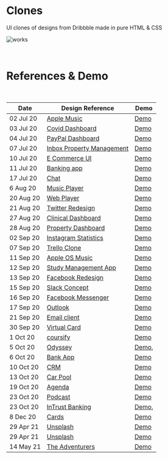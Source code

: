 # Clones

UI clones of designs from Dribbble made in pure HTML & CSS

![works](https://user-images.githubusercontent.com/37739153/188282008-ca6c8582-1a95-4630-a74f-5708de5a881c.png)

<br />

# References & Demo
<br />

| Date      | Design Reference                  | Demo             |
| --------- | --------------------------------- | ---------------- |
| 02 Jul 20 | [Apple Music][1-d]                | [Demo][1-i-v2]   |
| 03 Jul 20 | [Covid Dashboard][2-d]            | [Demo][2-i-v2]   |
| 04 Jul 20 | [PayPal Dashboard][3-d]           | [Demo][3-i-v5]   |
| 07 Jul 20 | [Inbox Property Management ][4-d] | [Demo][4-i-v4]   |
| 10 Jul 20 | [E Commerce UI ][5-d]             | [Demo][5-i-v5]   |
| 11 Jul 20 | [Banking app][6-d]                | [Demo][6-i-v5]   |
| 17 Jul 20 | [Chat][7-d]                       | [Demo][7-i-v3]   |
| 6 Aug 20  | [Music Player][8-d]               | [Demo][8-i-v3]   |
| 20 Aug 20 | [Web Player][9-d]                 | [Demo][9-i-v3]   |
| 21 Aug 20 | [Twitter Redesign][10-d]          | [Demo][10-i-v3]  |
| 27 Aug 20 | [Clinical Dashboard][11-d]        | [Demo][11-i-v3]  |
| 28 Aug 20 | [Property Dashboard][12-d]        | [Demo][12-i-v4]  |
| 02 Sep 20 | [Instagram Statistics][13-d]      | [Demo][13-i-v6]  |
| 07 Sep 20 | [Trello Clone][14-d]              | [Demo][14-i-v6]  |
| 11 Sep 20 | [Apple OS Music][15-d]            | [Demo][15-i-v4]  |
| 12 Sep 20 | [Study Management App][16-d]      | [Demo][16-i-v4]  |
| 13 Sep 20 | [Facebook Redesign][17-d]         | [Demo][17-i-v1]  |
| 15 Sep 20 | [Slack Concept][18-d]             | [Demo][18-i-v2]  |
| 16 Sep 20 | [Facebook Messenger][19-d]        | [Demo][19-i-v3]  |
| 17 Sep 20 | [Outlook][20-d]                   | [Demo][20-i-v3]  |
| 21 Sep 20 | [Email client][21-d]              | [Demo][21-i-v3]  |
| 30 Sep 20 | [Virtual Card][22-d]              | [Demo][22-i-v2]  |
| 1 Oct 20  | [coursify][23-d]                  | [Demo][23-i-v5]  |
| 5 Oct 20  | [Odyssey][24-d]                   | [Demo][24-i-v2], |
| 6 Oct 20  | [Bank App][25-d]                  | [Demo][25-i-v2]  |
| 10 Oct 20 | [CRM][26-d]                       | [Demo][26-i-v7]  |
| 13 Oct 20 | [Car Pool][27-d]                  | [Demo][27-i-v3]  |
| 19 Oct 20 | [Agenda][28-d]                    | [Demo][28-i-v3]  |
| 23 Oct 20 | [Podcast][29-d]                   | [Demo][29-i-v3]  |
| 23 Oct 20 | [InTrust Banking][30-d]           | [Demo][30-i-v4], |
| 8 Dec 20  | [Cards][31-d]                     | [Demo][31-i-v1]  |
| 29 Apr 21 | [Unsplash][32-d]                  | [Demo][32-i-v4]  |
| 29 Apr 21 | [Unsplash][32-d]                  | [Demo][32-i-v4]  |
| 14 May 21 | [The Adventurers][33-d]           | [Demo][33-i]     |

[1-d]: https://dribbble.com/shots/12389560-Apple-Music-Light-Theme
[1-i-v2]: http://applemusicclone-v2.surge.sh/
[2-d]: https://dribbble.com/shots/12335745-COVID-Information-Dashboard/attachments/3951285?mode=media
[2-i-v2]: http://covid-v2-1.surge.sh
[3-d]: https://dribbble.com/shots/11465830/attachments/3082676?mode=media
[3-i-v5]: http://paypal-v5.surge.sh/
[4-d]: https://dribbble.com/shots/9706707/attachments/1736115?mode=media
[4-i-v4]: http://inbox-v4-1.surge.sh
[5-d]: https://dribbble.com/shots/12427377-eCommerce-app-UI-Components
[5-i-v5]: http://ecommerce-v5-correction.surge.sh/
[6-d]: https://dribbble.com/shots/13071637-Online-Banking-Web-app
[6-i-v5]: http://banking-app-v6-correction.surge.sh/
[7-d]: https://dribbble.com/shots/4797890--Chat-Property-dashboard
[7-i-v3]: http://chat-clone-v3.surge.sh/
[8-d]: https://dribbble.com/shots/9517002--Light-Mode-Simple-Music-Player/attachments/1542953?mode=media
[8-i-v3]: http://music-player-v3.surge.sh/
[9-d]: https://dribbble.com/shots/7115996-Music-Player-Web-App-UI/attachments/118748?mode=media
[9-i-v3]: http://web-player-v3.surge.sh/
[10-d]: https://dribbble.com/shots/9354004-Twitter-Redesign/attachments/1382740?mode=media
[10-i-V3]: http://twitter-v3-2.surge.sh/
[11-d]: https://dribbble.com/shots/11458355-Clinical-Dashboard-Manage-Appointments-Dark-Mode/attachments/3074909?mode=media
[11-i-v3]: http://clinical-dashboard-v3.surge.sh/
[12-d]: https://dribbble.com/shots/12856957/attachments/4456440?mode=media
[12-i-v4]: http://property-dashboard-v4.surge.sh/
[13-d]: https://dribbble.com/shots/7380961-Web-Platform-Instagram-Performance/attachments/265389?mode=media
[13-i-v6]: http://instag-statistics-v6.surge.sh/
[14-d]: https://dribbble.com/shots/13072236/attachments/4673717?mode=media
[14-i-v6]: http://trello-clone-v6.surge.sh/
[15-d]: https://dribbble.com/shots/5444800-Apple-OS-Music-Redesign-available/attachments
[15-i-v4]: http://appleos-music-v4-correction.surge.sh/
[16-d]: https://dribbble.com/shots/14149970/attachments/5775592?mode=media/
[16-i-v4]: http://study-management-app-v4.surge.sh/
[17-d]: https://dribbble.com/shots/9383451-Facebook-Redesign/attachments/1411633?mode=media
[17-i-v1]: http://facebook-redesign-v1.surge.sh/
[18-d]: https://dribbble.com/shots/9708594/attachments/1738047?mode=media
[18-i-v2]: http://slack-concept-v2.surge.sh
[19-d]: https://dribbble.com/shots/8275108/attachments/629292?mode=media
[19-i-v3]: http://fb-messenger-v3-correction.surge.sh
[20-d]: https://dribbble.com/shots/9892527/attachments/1926252?mode=media
[20-i-v3]: http://outlook-v3.surge.sh/
[21-d]: https://dribbble.com/shots/5771691-Email-Client-Ui-Exploration/attachments
[21-i-v3]:  http://email-client-v3.surge.sh/
[22-d]: https://dribbble.com/shots/11145940/attachments/2749176?mode=media
[22-i-v2]: http://virtual-card-v2.surge.sh/
[23-d]: https://dribbble.com/shots/10953834-Coursify
[23-i-v5]: http://coursify-v5.surge.sh/
[24-d]: https://dribbble.com/shots/12837387/attachments/4436681?mode=media
[24-i-v2]: http://odyssey-v2.surge.sh/
[25-d]: https://dribbble.com/shots/10004114-Bank-App-Design/attachments/2021793?mode=media
[25-i-v2]: http://bank-app-v2.surge.sh/
[26-d]: https://dribbble.com/shots/11866139/attachments/3491189?mode=media
[26-i-v7]: http://crm-v7.surge.sh/
[27-d]: https://dribbble.com/shots/9962245-Carpooling-App-Success-Screen-Calendar-Chat
[27-i-v3]: http://car-pool-v3-cc.surge.sh/
[28-d]: https://dribbble.com/shots/14364805-Create-Agenda/attachments/6032706?mode=media
[28-i-v3]: http://agenda-v3-c.surge.sh
[29-d]: https://dribbble.com/shots/7209133-Dashboard-Podkast-Light/attachments/201948?mode=media
[29-i-v3]: http://podcast-v3.surge.sh
[30-d]: https://dribbble.com/shots/14254822-InTrust-Banking/attachments/5902410?mode=media
[30-i-v4]: http://intrust-v4.surge.sh/
[31-d]: https://twitter.com/culturedcode/status/1207705781115785218/photo/1
[31-i-v1]: http://cards-v1.surge.sh/
[32-d]: https://unsplash.com
[32-i-v4]: http://unsplash-clone.surge.sh
[33-d]: https://library.elementor.com/travelers-blog/
[33-i]: http://the-adventurers.surge.sh/

